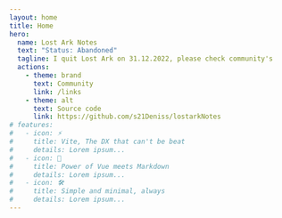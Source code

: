 ```yaml
---
layout: home
title: Home
hero:
  name: Lost Ark Notes
  text: "Status: Abandoned"
  tagline: I quit Lost Ark on 31.12.2022, please check community's
  actions:
    - theme: brand
      text: Community
      link: /links
    - theme: alt
      text: Source code
      link: https://github.com/s21Deniss/lostarkNotes
# features:
#   - icon: ⚡️
#     title: Vite, The DX that can't be beat
#     details: Lorem ipsum...
#   - icon: 🖖
#     title: Power of Vue meets Markdown
#     details: Lorem ipsum...
#   - icon: 🛠️
#     title: Simple and minimal, always
#     details: Lorem ipsum...
---
```


